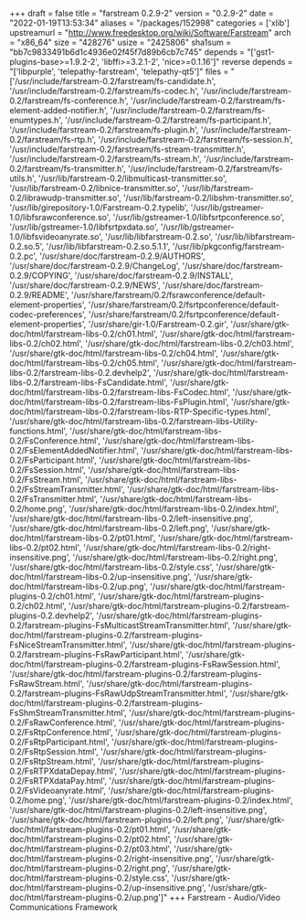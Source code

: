 +++
draft = false
title = "farstream 0.2.9-2"
version = "0.2.9-2"
date = "2022-01-19T13:53:34"
aliases = "/packages/152998"
categories = ['xlib']
upstreamurl = "http://www.freedesktop.org/wiki/Software/Farstream"
arch = "x86_64"
size = "428276"
usize = "2425806"
sha1sum = "bb7c9833491b6d1c4936e02f45f7d89b6cb7c745"
depends = "['gst1-plugins-base>=1.9.2-2', 'libffi>=3.2.1-2', 'nice>=0.1.16']"
reverse depends = "['libpurple', 'telepathy-farstream', 'telepathy-qt5']"
files = "['/usr/include/farstream-0.2/farstream/fs-candidate.h', '/usr/include/farstream-0.2/farstream/fs-codec.h', '/usr/include/farstream-0.2/farstream/fs-conference.h', '/usr/include/farstream-0.2/farstream/fs-element-added-notifier.h', '/usr/include/farstream-0.2/farstream/fs-enumtypes.h', '/usr/include/farstream-0.2/farstream/fs-participant.h', '/usr/include/farstream-0.2/farstream/fs-plugin.h', '/usr/include/farstream-0.2/farstream/fs-rtp.h', '/usr/include/farstream-0.2/farstream/fs-session.h', '/usr/include/farstream-0.2/farstream/fs-stream-transmitter.h', '/usr/include/farstream-0.2/farstream/fs-stream.h', '/usr/include/farstream-0.2/farstream/fs-transmitter.h', '/usr/include/farstream-0.2/farstream/fs-utils.h', '/usr/lib/farstream-0.2/libmulticast-transmitter.so', '/usr/lib/farstream-0.2/libnice-transmitter.so', '/usr/lib/farstream-0.2/librawudp-transmitter.so', '/usr/lib/farstream-0.2/libshm-transmitter.so', '/usr/lib/girepository-1.0/Farstream-0.2.typelib', '/usr/lib/gstreamer-1.0/libfsrawconference.so', '/usr/lib/gstreamer-1.0/libfsrtpconference.so', '/usr/lib/gstreamer-1.0/libfsrtpxdata.so', '/usr/lib/gstreamer-1.0/libfsvideoanyrate.so', '/usr/lib/libfarstream-0.2.so', '/usr/lib/libfarstream-0.2.so.5', '/usr/lib/libfarstream-0.2.so.5.1.1', '/usr/lib/pkgconfig/farstream-0.2.pc', '/usr/share/doc/farstream-0.2.9/AUTHORS', '/usr/share/doc/farstream-0.2.9/ChangeLog', '/usr/share/doc/farstream-0.2.9/COPYING', '/usr/share/doc/farstream-0.2.9/INSTALL', '/usr/share/doc/farstream-0.2.9/NEWS', '/usr/share/doc/farstream-0.2.9/README', '/usr/share/farstream/0.2/fsrawconference/default-element-properties', '/usr/share/farstream/0.2/fsrtpconference/default-codec-preferences', '/usr/share/farstream/0.2/fsrtpconference/default-element-properties', '/usr/share/gir-1.0/Farstream-0.2.gir', '/usr/share/gtk-doc/html/farstream-libs-0.2/ch01.html', '/usr/share/gtk-doc/html/farstream-libs-0.2/ch02.html', '/usr/share/gtk-doc/html/farstream-libs-0.2/ch03.html', '/usr/share/gtk-doc/html/farstream-libs-0.2/ch04.html', '/usr/share/gtk-doc/html/farstream-libs-0.2/ch05.html', '/usr/share/gtk-doc/html/farstream-libs-0.2/farstream-libs-0.2.devhelp2', '/usr/share/gtk-doc/html/farstream-libs-0.2/farstream-libs-FsCandidate.html', '/usr/share/gtk-doc/html/farstream-libs-0.2/farstream-libs-FsCodec.html', '/usr/share/gtk-doc/html/farstream-libs-0.2/farstream-libs-FsPlugin.html', '/usr/share/gtk-doc/html/farstream-libs-0.2/farstream-libs-RTP-Specific-types.html', '/usr/share/gtk-doc/html/farstream-libs-0.2/farstream-libs-Utility-functions.html', '/usr/share/gtk-doc/html/farstream-libs-0.2/FsConference.html', '/usr/share/gtk-doc/html/farstream-libs-0.2/FsElementAddedNotifier.html', '/usr/share/gtk-doc/html/farstream-libs-0.2/FsParticipant.html', '/usr/share/gtk-doc/html/farstream-libs-0.2/FsSession.html', '/usr/share/gtk-doc/html/farstream-libs-0.2/FsStream.html', '/usr/share/gtk-doc/html/farstream-libs-0.2/FsStreamTransmitter.html', '/usr/share/gtk-doc/html/farstream-libs-0.2/FsTransmitter.html', '/usr/share/gtk-doc/html/farstream-libs-0.2/home.png', '/usr/share/gtk-doc/html/farstream-libs-0.2/index.html', '/usr/share/gtk-doc/html/farstream-libs-0.2/left-insensitive.png', '/usr/share/gtk-doc/html/farstream-libs-0.2/left.png', '/usr/share/gtk-doc/html/farstream-libs-0.2/pt01.html', '/usr/share/gtk-doc/html/farstream-libs-0.2/pt02.html', '/usr/share/gtk-doc/html/farstream-libs-0.2/right-insensitive.png', '/usr/share/gtk-doc/html/farstream-libs-0.2/right.png', '/usr/share/gtk-doc/html/farstream-libs-0.2/style.css', '/usr/share/gtk-doc/html/farstream-libs-0.2/up-insensitive.png', '/usr/share/gtk-doc/html/farstream-libs-0.2/up.png', '/usr/share/gtk-doc/html/farstream-plugins-0.2/ch01.html', '/usr/share/gtk-doc/html/farstream-plugins-0.2/ch02.html', '/usr/share/gtk-doc/html/farstream-plugins-0.2/farstream-plugins-0.2.devhelp2', '/usr/share/gtk-doc/html/farstream-plugins-0.2/farstream-plugins-FsMulticastStreamTransmitter.html', '/usr/share/gtk-doc/html/farstream-plugins-0.2/farstream-plugins-FsNiceStreamTransmitter.html', '/usr/share/gtk-doc/html/farstream-plugins-0.2/farstream-plugins-FsRawParticipant.html', '/usr/share/gtk-doc/html/farstream-plugins-0.2/farstream-plugins-FsRawSession.html', '/usr/share/gtk-doc/html/farstream-plugins-0.2/farstream-plugins-FsRawStream.html', '/usr/share/gtk-doc/html/farstream-plugins-0.2/farstream-plugins-FsRawUdpStreamTransmitter.html', '/usr/share/gtk-doc/html/farstream-plugins-0.2/farstream-plugins-FsShmStreamTransmitter.html', '/usr/share/gtk-doc/html/farstream-plugins-0.2/FsRawConference.html', '/usr/share/gtk-doc/html/farstream-plugins-0.2/FsRtpConference.html', '/usr/share/gtk-doc/html/farstream-plugins-0.2/FsRtpParticipant.html', '/usr/share/gtk-doc/html/farstream-plugins-0.2/FsRtpSession.html', '/usr/share/gtk-doc/html/farstream-plugins-0.2/FsRtpStream.html', '/usr/share/gtk-doc/html/farstream-plugins-0.2/FsRTPXdataDepay.html', '/usr/share/gtk-doc/html/farstream-plugins-0.2/FsRTPXdataPay.html', '/usr/share/gtk-doc/html/farstream-plugins-0.2/FsVideoanyrate.html', '/usr/share/gtk-doc/html/farstream-plugins-0.2/home.png', '/usr/share/gtk-doc/html/farstream-plugins-0.2/index.html', '/usr/share/gtk-doc/html/farstream-plugins-0.2/left-insensitive.png', '/usr/share/gtk-doc/html/farstream-plugins-0.2/left.png', '/usr/share/gtk-doc/html/farstream-plugins-0.2/pt01.html', '/usr/share/gtk-doc/html/farstream-plugins-0.2/pt02.html', '/usr/share/gtk-doc/html/farstream-plugins-0.2/pt03.html', '/usr/share/gtk-doc/html/farstream-plugins-0.2/right-insensitive.png', '/usr/share/gtk-doc/html/farstream-plugins-0.2/right.png', '/usr/share/gtk-doc/html/farstream-plugins-0.2/style.css', '/usr/share/gtk-doc/html/farstream-plugins-0.2/up-insensitive.png', '/usr/share/gtk-doc/html/farstream-plugins-0.2/up.png']"
+++
Farstream - Audio/Video Communications Framework